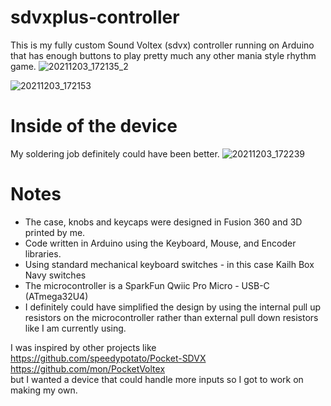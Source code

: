 # sdvxplus-controller

This is my fully custom Sound Voltex (sdvx) controller running on Arduino that has enough buttons to play pretty much any other mania style rhythm game.
![20211203_172135_2](https://user-images.githubusercontent.com/95504904/144685637-27c9d163-fd02-41ed-aade-0c5286d8aecc.jpg)

![20211203_172153](https://user-images.githubusercontent.com/95504904/144685624-b5832a84-6c20-4893-8d42-1e8b78b1f5c0.jpg)

# Inside of the device
My soldering job definitely could have been better.
![20211203_172239](https://user-images.githubusercontent.com/95504904/144685686-63fd70cf-d52d-41be-a5ec-e37da81962b6.jpg)


# Notes
- The case, knobs and keycaps were designed in Fusion 360 and 3D printed by me.
- Code written in Arduino using the Keyboard, Mouse, and Encoder libraries.
- Using standard mechanical keyboard switches - in this case Kailh Box Navy switches
- The microcontroller is a SparkFun Qwiic Pro Micro - USB-C (ATmega32U4)
- I definitely could have simplified the design by using the internal pull up resistors on the microcontroller rather than external pull down resistors like I am currently using.




I was inspired by other projects like  
https://github.com/speedypotato/Pocket-SDVX  
https://github.com/mon/PocketVoltex  
but I wanted a device that could handle more inputs so I got to work on making my own.
